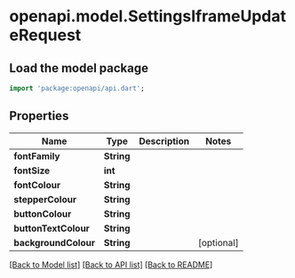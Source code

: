 # openapi.model.SettingsIframeUpdateRequest

## Load the model package
```dart
import 'package:openapi/api.dart';
```

## Properties
Name | Type | Description | Notes
------------ | ------------- | ------------- | -------------
**fontFamily** | **String** |  | 
**fontSize** | **int** |  | 
**fontColour** | **String** |  | 
**stepperColour** | **String** |  | 
**buttonColour** | **String** |  | 
**buttonTextColour** | **String** |  | 
**backgroundColour** | **String** |  | [optional] 

[[Back to Model list]](../README.md#documentation-for-models) [[Back to API list]](../README.md#documentation-for-api-endpoints) [[Back to README]](../README.md)


